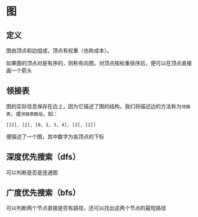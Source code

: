 # 图

## 定义

图由顶点和边组成，顶点有权重（也称成本）。

如果图的顶点对是有序的，则称有向图，对顶点按权重排序后，便可以在顶点直接画一个箭头

## 领接表

图的实际信息保存在边上，因为它描述了图的结构，我们将描述边的方法称为`领接表`，或`领接表数组`，如：

```
[[2], [2], [0, 1, 3, 4], [2], [2]]
```
便描述了一个图，其中数字为各顶点的下标

## 深度优先搜索（dfs）

可以判断是否是连通图

## 广度优先搜索（bfs）

可以判断两个节点直接是否有路径，还可以找出这两个节点的最短路径